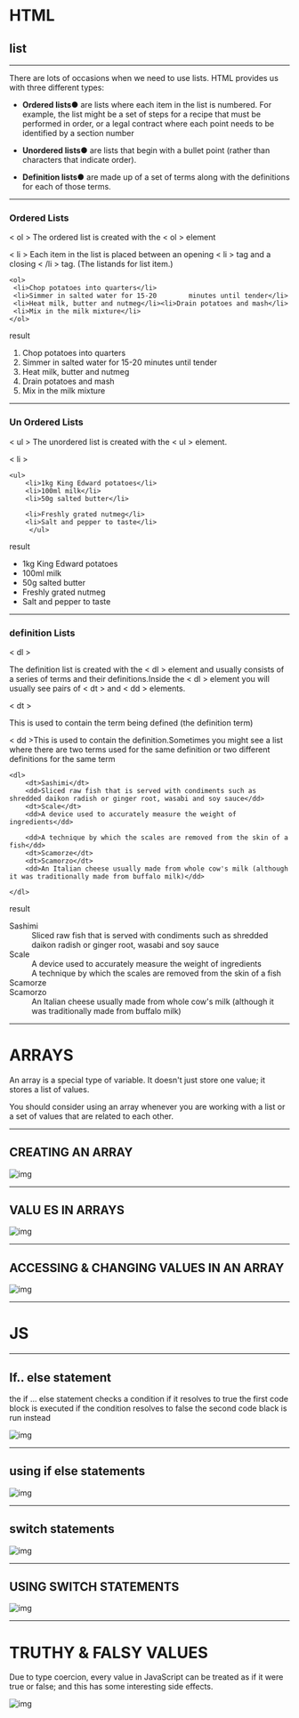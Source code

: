 # HTML



## list
------------
There are lots of occasions when we need to use lists. HTML provides us with three different types:

* **Ordered lists●** are lists where each item in the list is numbered. For example, the list might be a set of steps for a recipe that must be performed in order, or a legal contract where each point needs to be identified by a section number

* **Unordered lists●** are lists that begin with a bullet point (rather than characters that indicate order).

* **Definition lists●** are made up of a set of terms along with the definitions for each of those terms.
-------------

### Ordered Lists

 < ol >
 The ordered list is created with the < ol > element




 < li >
 Each item in the list is placed between an opening < li > tag and a closing < /li > tag. (The listands for list item.)


  ```
 <ol>
   <li>Chop potatoes into quarters</li>
   <li>Simmer in salted water for 15-20        minutes until tender</li>
   <li>Heat milk, butter and nutmeg</li><li>Drain potatoes and mash</li>
   <li>Mix in the milk mixture</li>
</ol>
 ``` 
 result 
  <ol>
   <li>Chop potatoes into quarters</li>
   <li>Simmer in salted water for 15-20        minutes until tender</li>
   <li>Heat milk, butter and nutmeg</li><li>Drain potatoes and mash</li>
   <li>Mix in the milk mixture</li>
</ol>

-------------

### Un Ordered Lists

< ul >
The unordered list is created with the < ul > element.

< li >

````
<ul> 
    <li>1kg King Edward potatoes</li> 
    <li>100ml milk</li> 
    <li>50g salted butter</li> 

    <li>Freshly grated nutmeg</li> 
    <li>Salt and pepper to taste</li>
     </ul>
````

result 

<ul>  <li>1kg King Edward potatoes</li>  <li>100ml milk</li>  <li>50g salted butter</li>  <li>Freshly grated nutmeg</li>  <li>Salt and pepper to taste</li></ul>

-------------------

### definition Lists


< dl >

The definition list is created with the < dl > element and usually consists of a series of terms and their definitions.Inside the < dl > element you will usually see pairs of < dt > and < dd > elements.

< dt >

This is used to contain the term being defined (the definition term)

< dd >This is used to contain the definition.Sometimes you might see a list where there are two terms used for the same definition or two different definitions for the same term

```
<dl> 
    <dt>Sashimi</dt>
    <dd>Sliced raw fish that is served with condiments such as shredded daikon radish or ginger root, wasabi and soy sauce</dd> 
    <dt>Scale</dt> 
    <dd>A device used to accurately measure the weight of ingredients</dd>

    <dd>A technique by which the scales are removed from the skin of a fish</dd> 
    <dt>Scamorze</dt> 
    <dt>Scamorzo</dt> 
    <dd>An Italian cheese usually made from whole cow's milk (although it was traditionally made from buffalo milk)</dd>
       
</dl>
```
result 

<dl>  <dt>Sashimi</dt>  <dd>Sliced raw fish that is served with condiments such as shredded daikon radish or ginger root, wasabi and soy sauce</dd>  <dt>Scale</dt>  <dd>A device used to accurately measure the weight of ingredients</dd>  <dd>A technique by which the scales are removed from the skin of a fish</dd>  <dt>Scamorze</dt>  <dt>Scamorzo</dt>  <dd>An Italian cheese usually made from whole cow's milk (although it was traditionally made from buffalo milk)</dd></dl>

-----------------

# ARRAYS

An array is a special type of variable. It doesn't
just store one value; it stores a list of values. 

You should consider using an
array whenever you are working
with a list or a set of values that
are related to each other. 

----
## CREATING AN ARRAY 
![img](/img/arr1.JPG)

----
## VALU ES IN ARRAYS 
![img](/img/arr2.JPG)


---
## ACCESSING & CHANGING VALUES IN AN ARRAY
![img](/img/arr3.JPG)

----------

# JS
------
## If.. else statement 

the if ... else statement checks a condition
if it resolves to true the first code block is executed
if the condition resolves to false the second code black is run instead

![img](/img/j1.JPG)


-----

## using if else statements

![img](/img/j2.JPG)

---------

## switch statements


![img](/img/j3.JPG)

-------

## USING SWITCH STATEMENTS 


![img](/img/j4.JPG)


----------
# TRUTHY & FALSY VALUES

Due to type coercion, every value in JavaScript
can be treated as if it were true or false; and
this has some interesting side effects.


![img](/img/j5.JPG)
